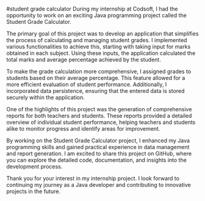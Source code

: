 #student grade calculator
During my internship at Codsoft, I had the opportunity to work on an exciting Java programming project called the Student Grade Calculator.

The primary goal of this project was to develop an application that simplifies the process of calculating and managing student grades. I implemented various functionalities to achieve this, starting with taking input for marks obtained in each subject. Using these inputs, the application calculated the total marks and average percentage achieved by the student.

To make the grade calculation more comprehensive, I assigned grades to students based on their average percentage. This feature allowed for a more efficient evaluation of student performance. Additionally, I incorporated data persistence, ensuring that the entered data is stored securely within the application.

One of the highlights of this project was the generation of comprehensive reports for both teachers and students. These reports provided a detailed overview of individual student performance, helping teachers and students alike to monitor progress and identify areas for improvement.

By working on the Student Grade Calculator project, I enhanced my Java programming skills and gained practical experience in data management and report generation. I am excited to share this project on GitHub, where you can explore the detailed code, documentation, and insights into the development process.

Thank you for your interest in my internship project. I look forward to continuing my journey as a Java developer and contributing to innovative projects in the future.


